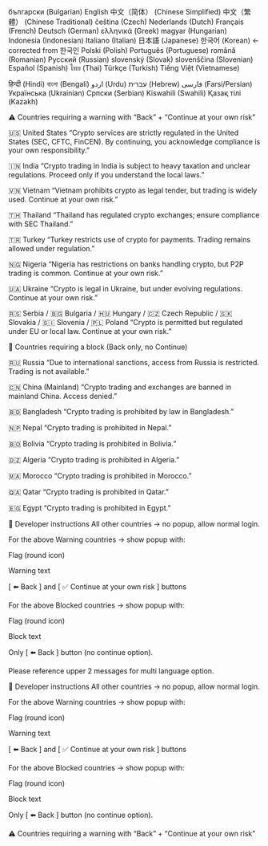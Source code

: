 
български (Bulgarian)
English
中文（简体） (Chinese Simplified)
中文（繁體） (Chinese Traditional)
čeština (Czech)
Nederlands (Dutch)
Français (French)
Deutsch (German)
ελληνικά (Greek)
magyar (Hungarian)
Indonesia (Indonesian)
Italiano (Italian)
日本語 (Japanese)
한국어 (Korean)   ← corrected from 한국인
Polski (Polish)
Português (Portuguese)
română (Romanian)
Русский (Russian)
slovenský (Slovak)
slovenščina (Slovenian)
Español (Spanish)
ไทย (Thai)
Türkçe (Turkish)
Tiếng Việt (Vietnamese)

हिन्दी (Hindi)
বাংলা (Bengali)
اردو (Urdu)
עברית (Hebrew)
فارسی (Farsi/Persian)
Українська (Ukrainian)
Српски (Serbian)
Kiswahili (Swahili)
Қазақ тілі (Kazakh)

⚠️ Countries requiring a warning with “Back” + “Continue at your own risk”

🇺🇸 United States
“Crypto services are strictly regulated in the United States (SEC, CFTC, FinCEN). By continuing, you acknowledge compliance is your own responsibility.”


🇮🇳 India
“Crypto trading in India is subject to heavy taxation and unclear regulations. Proceed only if you understand the local laws.”


🇻🇳 Vietnam
“Vietnam prohibits crypto as legal tender, but trading is widely used. Continue at your own risk.”


🇹🇭 Thailand
“Thailand has regulated crypto exchanges; ensure compliance with SEC Thailand.”


🇹🇷 Turkey
“Turkey restricts use of crypto for payments. Trading remains allowed under regulation.”


🇳🇬 Nigeria
“Nigeria has restrictions on banks handling crypto, but P2P trading is common. Continue at your own risk.”


🇺🇦 Ukraine
“Crypto is legal in Ukraine, but under evolving regulations. Continue at your own risk.”


🇷🇸 Serbia / 🇧🇬 Bulgaria / 🇭🇺 Hungary / 🇨🇿 Czech Republic / 🇸🇰 Slovakia / 🇸🇮 Slovenia / 🇵🇱 Poland
“Crypto is permitted but regulated under EU or local law. Continue at your own risk.”


🚫 Countries requiring a block (Back only, no Continue)

🇷🇺 Russia
“Due to international sanctions, access from Russia is restricted. Trading is not available.”


🇨🇳 China (Mainland)
“Crypto trading and exchanges are banned in mainland China. Access denied.”


🇧🇩 Bangladesh
“Crypto trading is prohibited by law in Bangladesh.”


🇳🇵 Nepal
“Crypto trading is prohibited in Nepal.”



🇧🇴 Bolivia
“Crypto trading is prohibited in Bolivia.”


🇩🇿 Algeria
“Crypto trading is prohibited in Algeria.”


🇲🇦 Morocco
“Crypto trading is prohibited in Morocco.”


🇶🇦 Qatar
“Crypto trading is prohibited in Qatar.”


🇪🇬 Egypt
“Crypto trading is prohibited in Egypt.”


📌 Developer instructions
All other countries → no popup, allow normal login.


For the above Warning countries → show popup with:


Flag (round icon)


Warning text


[ ⬅️ Back ] and [ ✅ Continue at your own risk ] buttons




For the above Blocked countries → show popup with:

Flag (round icon)


Block text


Only [ ⬅️ Back ] button (no continue option).

Please reference upper 2 messages for multi language option.


📌 Developer instructions
All other countries → no popup, allow normal login.


For the above Warning countries → show popup with:


Flag (round icon)


Warning text


[ ⬅️ Back ] and [ ✅ Continue at your own risk ] buttons




For the above Blocked countries → show popup with:

Flag (round icon)


Block text


Only [ ⬅️ Back ] button (no continue option).

⚠️ Countries requiring a warning with “Back” + “Continue at your own risk”
